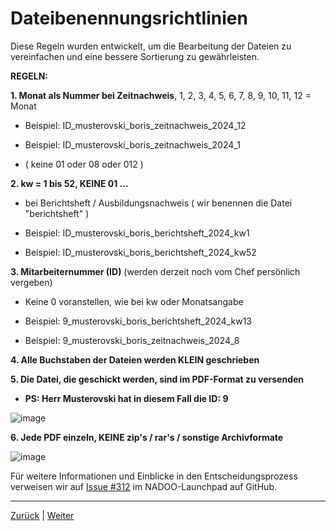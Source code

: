 # Dateibenennungsrichtlinien

Diese Regeln wurden entwickelt, um die Bearbeitung der Dateien zu vereinfachen und eine bessere Sortierung zu gewährleisten.

**REGELN:**

**1. Monat als Nummer bei Zeitnachweis**, 1, 2, 3, 4, 5, 6, 7, 8, 9, 10, 11, 12 = Monat

- Beispiel: ID_musterovski_boris_zeitnachweis_2024_12

- Beispiel: ID_musterovski_boris_zeitnachweis_2024_1

- ( keine 01 oder 08 oder 012 )

**2. kw = 1 bis 52, KEINE 01 ...**

- bei Berichtsheft / Ausbildungsnachweis ( wir benennen die Datei "berichtsheft" )

- Beispiel: ID_musterovski_boris_berichtsheft_2024_kw1

- Beispiel: ID_musterovski_boris_berichtsheft_2024_kw52

**3. Mitarbeiternummer (ID)** (werden derzeit noch vom Chef persönlich vergeben)

- Keine 0 voranstellen, wie bei kw oder Monatsangabe

- Beispiel: 9_musterovski_boris_berichtsheft_2024_kw13

- Beispiel: 9_musterovski_boris_zeitnachweis_2024_8

**4. Alle Buchstaben der Dateien werden KLEIN geschrieben**

**5. Die Datei, die geschickt werden, sind im PDF-Format zu versenden**

- **PS: Herr Musterovski hat in diesem Fall die ID: 9**

![image](https://github.com/user-attachments/assets/3e4c077b-d3c1-4bad-bdf6-ca7c9af755f0)

**6. Jede PDF einzeln, KEINE zip's / rar's / sonstige Archivformate**

![image](https://github.com/user-attachments/assets/8c520580-be00-42d1-b497-8e167a6fde34)

Für weitere Informationen und Einblicke in den Entscheidungsprozess verweisen wir auf [Issue #312](https://github.com/NADOOIT/NADOO-Launchpad/issues/312) im NADOO-Launchpad auf GitHub.

---

[Zurück](/docs/01-organisation/01-zeit-ausbildungsnachweise/01-beispiele/README.md) | [Weiter](/docs/01-organisation/01-zeit-ausbildungsnachweise/03-ueberpruefung/README.md)
